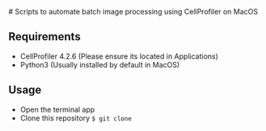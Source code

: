 # Scripts to automate batch image processing using CellProfiler on MacOS

## Requirements
- CellProfiler 4.2.6 (Please ensure its located in Applications)
- Python3 (Usually installed by default in MacOS)

## Usage 
- Open the terminal app
- Clone this repository `$ git clone `
